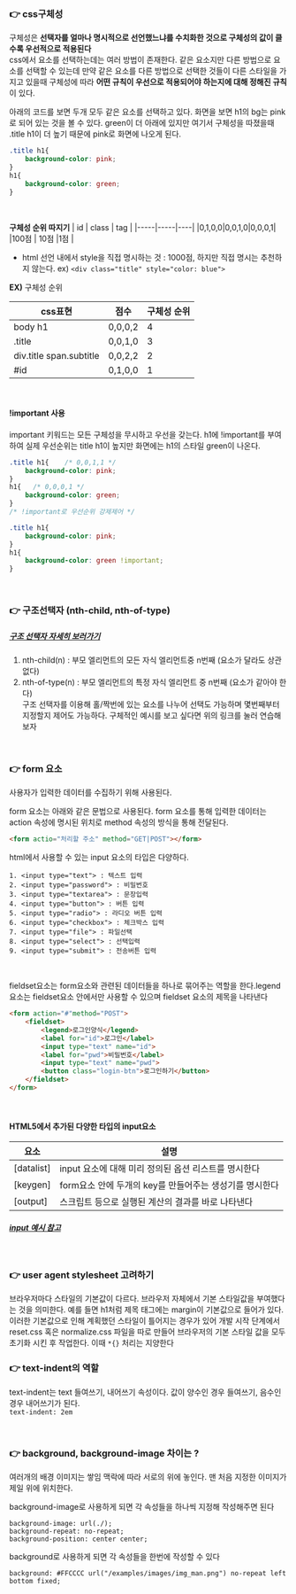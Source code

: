 ### 👉 css구체성   
구체성은 __선택자를 얼마나 명시적으로 선언했느냐를 수치화한 것으로 구체성의 값이 클수록 우선적으로 적용된다__   
css에서 요소를 선택하는데는 여러 방법이 존재한다. 같은 요소지만 다른 방법으로 요소를 선택할 수 있는데 만약 같은 요소를 다른 방법으로 선택한 것들이 다른 스타일을 가지고 있을때 구체성에 따라 __어떤 규칙이 우선으로 적용되어야 하는지에 대해 정해진 규칙__ 이 있다.    



아래의 코드를 보면 두개 모두 같은 요소를 선택하고 있다. 화면을 보면 h1의 bg는 pink로 되어 있는 것을 볼 수 있다. green이 더 아래에 있지만 여기서 구체성을 따졌을때 .title h1이 더 높기 때문에 pink로 화면에 나오게 된다.
```css
.title h1{
    background-color: pink;
}
h1{
    background-color: green;
}
```
<br>

__구체성 순위 따지기__
| id | class | tag |
|-----|-----|----|
|0,1,0,0|0,0,1,0|0,0,0,1|  
|100점   | 10점  |1점     |

* html 선언 내에서 style을 직접 명시하는 것 : 1000점, 하지만 직접 명시는 추천하지 않는다. ex) ```<div class="title" style="color: blue">```

__EX)__ 구체성 순위 

|css표현|점수|구체성 순위|
|------|----|--------|
|body h1|0,0,0,2|4|
|.title|0,0,1,0|3|
|div.title span.subtitle|0,0,2,2|2|
|#id|0,1,0,0|1|

<br>

#### !important 사용
important 키워드는 모든 구체성을 무시하고 우선을 갖는다.
h1에 !important를 부여하여 실제 우선순위는 title h1이 높지만 화면에는 h1의 스타일 green이 나온다.
```css
.title h1{    /* 0,0,1,1 */
    background-color: pink;
}
h1{   /* 0,0,0,1 */
    background-color: green;
}
/* !important로 우선순위 강제제어 */

.title h1{    
    background-color: pink;
}
h1{  
    background-color: green !important;
}
```
<br>

### 👉 구조선택자 (nth-child, nth-of-type)
##### [구조 선택자 자세히 보러가기 ](http://nthmaster.com/)   

1. nth-child(n) : 부모 엘리먼트의 모든 자식 엘리먼트중 n번째 (요소가 달라도 상관없다)   
2. nth-of-type(n) : 부모 엘리먼트의 특정 자식 엘리먼트 중 n번째 (요소가 같아야 한다)    
구조 선택자를 이용해 홀/짝번에 있는 요소를 나누어 선택도 가능하며 몇번째부터 지정할지 제어도 가능하다. 구체적인 예시를 보고 싶다면 위의 링크를 눌러 연습해보자 

<br>

### 👉 form 요소   
사용자가 입력한 데이터를 수집하기 위해 사용된다.  

form 요소는 아래와 같은 문법으로 사용된다. form 요소를 통해 입력한 데이터는 action 속성에 명시된 위치로 method 속성의 방식을 통해 전달된다.

```html
<form actio="처리할 주소" method="GET|POST"></form> 
```
html에서 사용할 수 있는 input 요소의 타입은 다양하다.
```text
1. <input type="text"> : 텍스트 입력
2. <input type="password"> : 비밀번호 
3. <input type="textarea"> : 문장입력
4. <input type="button"> : 버튼 입력
5. <input type="radio"> : 라디오 버튼 입력
6. <input type="checkbox"> : 체크박스 입력
7. <input type="file"> : 파일선택
8. <input type="select"> : 선택입력
9. <input type="submit"> : 전송버튼 입력
```
<br>

fieldset요소는 form요소와 관련된 데이터들을 하나로 묶어주는 역할을 한다.legend 요소는 fieldset요소 안에서만 사용할 수 있으며 fieldset 요소의 제목을 나타낸다
```html
<form action="#"method="POST">
    <fieldset>
        <legend>로그인양식</legend>
        <label for="id">로그인</label>
        <input type="text" name="id">
        <label for="pwd">비밀번호</label>
        <input type="text" name="pwd">
        <button class="login-btn">로그인하기</button>
    </fieldset>
</form>
```
<br>

#### HTML5에서 추가된 다양한 타입의 input요소

|요소|설명|
|---|---|
|[datalist]| input 요소에 대해 미리 정의된 옵션 리스트를 명시한다|
|[keygen]|form요소 안에 두개의 key를 만들어주는 생성기를 명시한다|
|[output]|스크립트 등으로 실행된 계산의 결과를 바로 나타낸다|

##### [input 예시 참고](http://www.tcpschool.com/html/html5_element_input)

<br>

### 👉 user agent stylesheet 고려하기
브라우저마다 스타일의 기본값이 다르다. 브라우저 자체에서 기본 스타일값을 부여했다는 것을 의미한다. 예를 들면 h1처럼 제목 태그에는 margin이 기본값으로 들어가 있다. 이러한 기본값으로 인해 계획했던 스타일이 틀어지는 경우가 있어 개발 시작 단계에서 reset.css 혹은 normalize.css 파일을 따로 만들어 브라우저의 기본 스타일 값을 모두 초기화 시킨 후 작업한다. 이때 ```*{}``` 처리는 지양한다
<br>

### 👉 text-indent의 역할   
text-indent는 text 들여쓰기, 내어쓰기 속성이다. 값이 양수인 경우 들여쓰기, 음수인 경우 내어쓰기가 된다.   
```text-indent: 2em```

<br>

### 👉 background, background-image 차이는 ?
여러개의 배경 이미지는 쌓임 맥락에 따라 서로의 위에 놓인다. 맨 처음 지정한 이미지가 제일 위에 위치한다.   

background-image로 사용하게 되면 각 속성들을 하나씩 지정해 작성해주면 된다
 ```text
 background-image: url(./);
 background-repeat: no-repeat;
 background-position: center center;
 ```
background로 사용하게 되면 각 속성들을 한번에 작성할 수 있다

 ```text
background: #FFCCCC url("/examples/images/img_man.png") no-repeat left bottom fixed;

 ```

<br>

